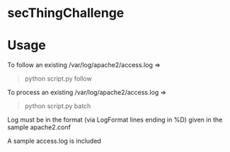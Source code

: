 # secThingChallenge

Usage
======
To follow an existing /var/log/apache2/access.log =>
  > python script.py follow
  
To process an existing /var/log/apache2/access.log =>
  > python script.py batch
  
Log must be in the format (via LogFormat lines ending in %D) given in the sample apache2.conf

A sample access.log is included
